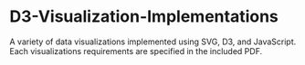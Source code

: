 # D3-Visualization-Implementations
A variety of data visualizations implemented using SVG, D3, and JavaScript. Each visualizations requirements are specified in the included PDF. 
